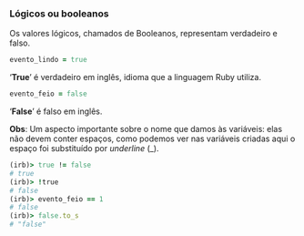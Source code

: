 ### Lógicos ou booleanos

Os valores lógicos, chamados de Booleanos, representam verdadeiro e falso.

```ruby
evento_lindo = true
```

‘**True**’ é verdadeiro em inglês, idioma que a linguagem Ruby utiliza.

```ruby
evento_feio = false
```

‘**False**’ é falso em inglês.

**Obs**: Um aspecto importante sobre o nome que damos às variáveis: elas não devem conter espaços, como podemos ver nas variáveis criadas aqui o espaço foi substituído por *underline* (\_).

```ruby
(irb)> true != false
# true
(irb)> !true
# false
(irb)> evento_feio == 1
# false
(irb)> false.to_s
# "false"
```
